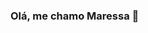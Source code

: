 ### Olá, me chamo Maressa 👋

<!--
**maressakaren/maressakaren** is a ✨ _special_ ✨ repository because its `README.md` (this file) appears on your GitHub profile.


- Bacharelado em Sistema de informação em progresso 👩🏽‍💻.

- Aprendendo Análise de dados com Python. 🐍📊

- Gosto de desafios e por isso amo programação ❤.

- 📫 How to reach me: khsmaressa@gmail.com

Habilidades: PYTHON / C / JAVA /JS/ HTML / CSS

-->
